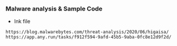 ### Malware analysis & Sample Code  

- lnk file
~~~
https://blog.malwarebytes.com/threat-analysis/2020/06/higaisa/
https://app.any.run/tasks/f912f594-9afd-45b5-9aba-0fc8e12d9f2d/
~~~
